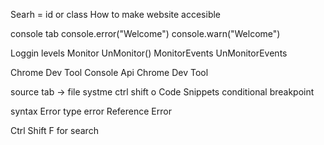 Searh = id or class
How to make website accesible

console tab
console.error("Welcome")
console.warn("Welcome")

Loggin levels
Monitor
UnMonitor()
MonitorEvents 
UnMonitorEvents

Chrome Dev Tool Console Api
Chrome Dev Tool

source tab -> file systme
ctrl shift o 
Code Snippets
conditional breakpoint

syntax Error
type error
Reference Error

Ctrl Shift F for search